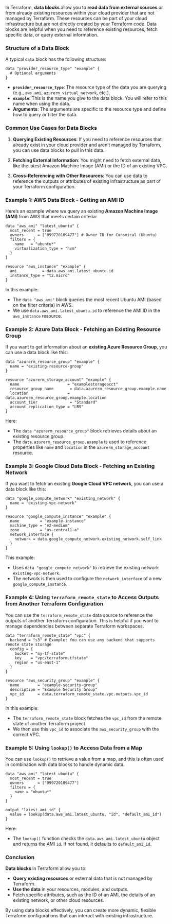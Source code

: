 In Terraform, **data blocks** allow you to **read data from external sources** or from already existing resources within your cloud provider that are not managed by Terraform. These resources can be part of your cloud infrastructure but are not directly created by your Terraform code. Data blocks are helpful when you need to reference existing resources, fetch specific data, or query external information.

### Structure of a Data Block

A typical `data` block has the following structure:

```hcl
data "provider_resource_type" "example" {
  # Optional arguments
}
```

- **`provider_resource_type`**: The resource type of the data you are querying (e.g., `aws_ami`, `azurerm_virtual_network`, etc.).
- **`example`**: This is the name you give to the data block. You will refer to this name when using the data.
- **Arguments**: The arguments are specific to the resource type and define how to query or filter the data.

### Common Use Cases for Data Blocks

1. **Querying Existing Resources**: If you need to reference resources that already exist in your cloud provider and aren’t managed by Terraform, you can use data blocks to pull in this data.

2. **Fetching External Information**: You might need to fetch external data, like the latest Amazon Machine Image (AMI) or the ID of an existing VPC.

3. **Cross-Referencing with Other Resources**: You can use data to reference the outputs or attributes of existing infrastructure as part of your Terraform configuration.

### Example 1: AWS Data Block - Getting an AMI ID

Here’s an example where we query an existing **Amazon Machine Image (AMI)** from AWS that meets certain criteria:

```hcl
data "aws_ami" "latest_ubuntu" {
  most_recent = true
  owners      = ["099720109477"] # Owner ID for Canonical (Ubuntu)
  filters = {
    name   = "ubuntu*"
    virtualization_type = "hvm"
  }
}

resource "aws_instance" "example" {
  ami           = data.aws_ami.latest_ubuntu.id
  instance_type = "t2.micro"
}
```

In this example:
- The `data "aws_ami"` block queries the most recent Ubuntu AMI (based on the filter criteria) in AWS.
- We use `data.aws_ami.latest_ubuntu.id` to reference the AMI ID in the `aws_instance` resource.

### Example 2: Azure Data Block - Fetching an Existing Resource Group

If you want to get information about an **existing Azure Resource Group**, you can use a data block like this:

```hcl
data "azurerm_resource_group" "example" {
  name = "existing-resource-group"
}

resource "azurerm_storage_account" "example" {
  name                     = "examplestorageacct"
  resource_group_name       = data.azurerm_resource_group.example.name
  location                 = data.azurerm_resource_group.example.location
  account_tier              = "Standard"
  account_replication_type = "LRS"
}
```

Here:
- The `data "azurerm_resource_group"` block retrieves details about an existing resource group.
- The `data.azurerm_resource_group.example` is used to reference properties like `name` and `location` in the `azurerm_storage_account` resource.

### Example 3: Google Cloud Data Block - Fetching an Existing Network

If you want to fetch an existing **Google Cloud VPC network**, you can use a data block like this:

```hcl
data "google_compute_network" "existing_network" {
  name = "existing-vpc-network"
}

resource "google_compute_instance" "example" {
  name         = "example-instance"
  machine_type = "e2-medium"
  zone         = "us-central1-a"
  network_interface {
    network = data.google_compute_network.existing_network.self_link
  }
}
```

This example:
- Uses `data "google_compute_network"` to retrieve the existing network `existing-vpc-network`.
- The network is then used to configure the `network_interface` of a new `google_compute_instance`.

### Example 4: Using `terraform_remote_state` to Access Outputs from Another Terraform Configuration

You can use the `terraform_remote_state` data source to reference the outputs of another Terraform configuration. This is helpful if you want to manage dependencies between separate Terraform workspaces.

```hcl
data "terraform_remote_state" "vpc" {
  backend = "s3" # Example: You can use any backend that supports remote state storage
  config = {
    bucket = "my-tf-state"
    key    = "vpc/terraform.tfstate"
    region = "us-east-1"
  }
}

resource "aws_security_group" "example" {
  name        = "example-security-group"
  description = "Example Security Group"
  vpc_id      = data.terraform_remote_state.vpc.outputs.vpc_id
}
```

In this example:
- The `terraform_remote_state` block fetches the `vpc_id` from the remote state of another Terraform project.
- We then use this `vpc_id` to associate the `aws_security_group` with the correct VPC.

### Example 5: Using `lookup()` to Access Data from a Map

You can use `lookup()` to retrieve a value from a map, and this is often used in combination with data blocks to handle dynamic data.

```hcl
data "aws_ami" "latest_ubuntu" {
  most_recent = true
  owners      = ["099720109477"]
  filters = {
    name = "ubuntu*"
  }
}

output "latest_ami_id" {
  value = lookup(data.aws_ami.latest_ubuntu, "id", "default_ami_id")
}
```

Here:
- The `lookup()` function checks the `data.aws_ami.latest_ubuntu` object and returns the AMI `id`. If not found, it defaults to `default_ami_id`.

### Conclusion

**Data blocks** in Terraform allow you to:
- **Query existing resources** or external data that is not managed by Terraform.
- **Use the data** in your resources, modules, and outputs.
- Fetch specific attributes, such as the ID of an AMI, the details of an existing network, or other cloud resources.

By using data blocks effectively, you can create more dynamic, flexible Terraform configurations that can interact with existing infrastructure.